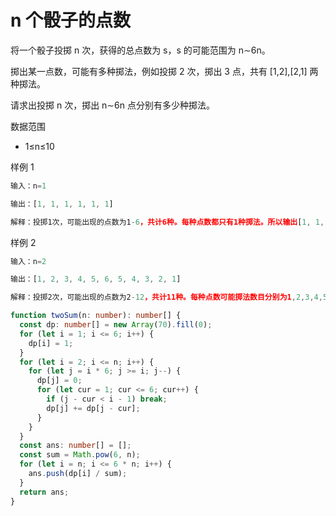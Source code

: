 # n 个骰子的点数

将一个骰子投掷 n 次，获得的总点数为 s，s 的可能范围为 n∼6n。

掷出某一点数，可能有多种掷法，例如投掷 2 次，掷出 3 点，共有 [1,2],[2,1] 两种掷法。

请求出投掷 n 次，掷出 n∼6n 点分别有多少种掷法。

数据范围

- 1≤n≤10

样例 1

```js
输入：n=1

输出：[1, 1, 1, 1, 1, 1]

解释：投掷1次，可能出现的点数为1-6，共计6种。每种点数都只有1种掷法。所以输出[1, 1, 1, 1, 1, 1]。
```

样例 2

```js
输入：n=2

输出：[1, 2, 3, 4, 5, 6, 5, 4, 3, 2, 1]

解释：投掷2次，可能出现的点数为2-12，共计11种。每种点数可能掷法数目分别为1,2,3,4,5,6,5,4,3,2,1。所以输出[1, 2, 3, 4, 5, 6, 5, 4, 3, 2, 1]。
```

```ts
function twoSum(n: number): number[] {
  const dp: number[] = new Array(70).fill(0);
  for (let i = 1; i <= 6; i++) {
    dp[i] = 1;
  }
  for (let i = 2; i <= n; i++) {
    for (let j = i * 6; j >= i; j--) {
      dp[j] = 0;
      for (let cur = 1; cur <= 6; cur++) {
        if (j - cur < i - 1) break;
        dp[j] += dp[j - cur];
      }
    }
  }
  const ans: number[] = [];
  const sum = Math.pow(6, n);
  for (let i = n; i <= 6 * n; i++) {
    ans.push(dp[i] / sum);
  }
  return ans;
}
```
